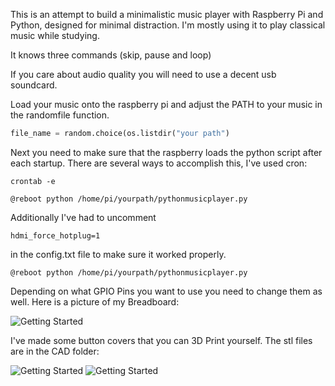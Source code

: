This is an attempt to build a minimalistic music player with Raspberry Pi and Python, designed for minimal distraction. I'm mostly using it to play classical music while studying.

It knows three commands (skip, pause and loop)

If you care about audio quality you will need to use a decent usb soundcard.

Load your music onto the raspberry pi and adjust the PATH to your music in the randomfile function.

```python
file_name = random.choice(os.listdir("your path")
```

Next you need to make sure that the raspberry loads the python script after each startup. There are several ways to accomplish this, I've used cron:

```
crontab -e
```

```
@reboot python /home/pi/yourpath/pythonmusicplayer.py
```

Additionally I've had to uncomment

```
hdmi_force_hotplug=1
```

in the config.txt file to make sure it worked properly.

```
@reboot python /home/pi/yourpath/pythonmusicplayer.py
```

Depending on what GPIO Pins you want to use you need to change them as well. Here is a picture of my Breadboard:

![Getting Started](pictures/picture1.JPG)

I've made some button covers that you can 3D Print yourself. The stl files are in the CAD folder:

![Getting Started](pictures/picture5.JPG)
![Getting Started](pictures/picture4.JPG)
